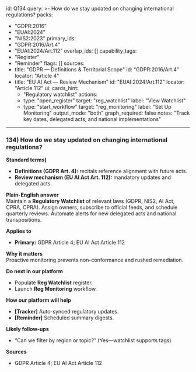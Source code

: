 id: Q134
query: >-
  How do we stay updated on changing international regulations?
packs:
  - "GDPR:2016"
  - "EUAI:2024"
  - "NIS2:2023"
primary_ids:
  - "GDPR:2016/Art.4"
  - "EUAI:2024/Art.112"
overlap_ids: []
capability_tags:
  - "Register"
  - "Reminder"
flags: []
sources:
  - title: "GDPR — Definitions & Territorial Scope"
    id: "GDPR:2016/Art.4"
    locator: "Article 4"
  - title: "EU AI Act — Review Mechanism"
    id: "EUAI:2024/Art.112"
    locator: "Article 112"
ui:
  cards_hint:
    - "Regulatory watchlist"
  actions:
    - type: "open_register"
      target: "reg_watchlist"
      label: "View Watchlist"
    - type: "start_workflow"
      target: "reg_monitoring"
      label: "Set Up Monitoring"
output_mode: "both"
graph_required: false
notes: "Track key dates, delegated acts, and national implementations"
---
### 134) How do we stay updated on changing international regulations?

**Standard terms)**  
- **Definitions (GDPR Art. 4):** recitals reference alignment with future acts.  
- **Review mechanism (EU AI Act Art. 112):** mandatory updates and delegated acts.

**Plain-English answer**  
Maintain a **Regulatory Watchlist** of relevant laws (GDPR, NIS2, AI Act, CPRA, CPRA). Assign owners, subscribe to official feeds, and schedule quarterly reviews. Automate alerts for new delegated acts and national transpositions.

**Applies to**  
- **Primary:** GDPR Article 4; EU AI Act Article 112

**Why it matters**  
Proactive monitoring prevents non-conformance and rushed remediation.

**Do next in our platform**  
- Populate **Reg Watchlist** register.  
- Launch **Reg Monitoring** workflow.

**How our platform will help**  
- **[Tracker]** Auto-synced regulatory updates.  
- **[Reminder]** Scheduled summary digests.

**Likely follow-ups**  
- “Can we filter by region or topic?” (Yes—watchlist supports tags)

**Sources**  
- GDPR Article 4; EU AI Act Article 112
